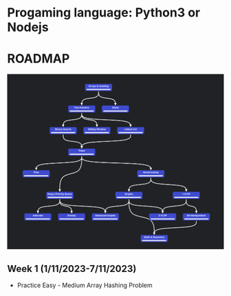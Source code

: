 # Progaming language: Python3 or Nodejs

# ROADMAP
![Alt text](images/roadmap.png)

## Week 1 (1/11/2023-7/11/2023)
- Practice Easy - Medium Array Hashing Problem

